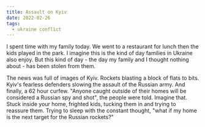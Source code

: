 ```yaml
---
title: Assault on Kyiv
date: 2022-02-26
tags:
  - ukraine conflict
---
```

I spent time with my family today. We went to a restaurant for lunch then the kids played in the park. I imagine this is the kind of day families in Ukraine also enjoy. But this kind of day - the day my family and I thought nothing about - has been stolen from them. 

The news was full of images of Kyiv. Rockets blasting a block of flats to bits. Kyiv's fearless defenders slowing the assault of the Russian army. And finally, a 62 hour curfew. "Anyone caught outside of their homes will be considered a Russian spy and shot", the people were told. Imagine that. Stuck inside your home, frighted kids, tucking them in and trying to reassure them. Trying to sleep with the constant thought, "what if my home is the next target for the Russian rockets?"